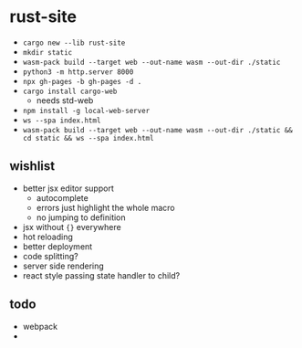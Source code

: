 # rust-site

- `cargo new --lib rust-site`
- `mkdir static`
- `wasm-pack build --target web --out-name wasm --out-dir ./static`
- `python3 -m http.server 8000`
- `npx gh-pages -b gh-pages -d .`
- `cargo install cargo-web`
  - needs std-web
- `npm install -g local-web-server`
- `ws --spa index.html`
- `wasm-pack build --target web --out-name wasm --out-dir ./static && cd static && ws --spa index.html`

## wishlist

- better jsx editor support
  - autocomplete
  - errors just highlight the whole macro
  - no jumping to definition
- jsx without `{}` everywhere
- hot reloading
- better deployment
- code splitting?
- server side rendering
- react style passing state handler to child?

## todo

- webpack
- <mark>
